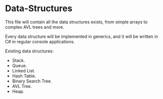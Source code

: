 # Data-Structures
This file will contain all the data structures exists, from simple arrays to complex AVL trees and more.

Every data structure will be implemented in generics, and it will be written in C# in regular console applications.

Existing data structures:

 - Stack.
 - Queue.
 - Linked List.
 - Hash Table.
 - Binary Search Tree.
 - AVL Tree.
 - Heap.